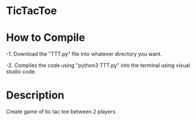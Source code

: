 # TicTacToe
# How to Compile 
  -1. Download the "TTT.py" file into whatever directory you want.
  
  -2. Compiles the code using "python3 TTT.py" into the terminal using visual studio code.
# Description
Create game of tic tac toe between 2 players. 
